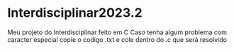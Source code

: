 # Interdisciplinar2023.2
Meu projeto do Interdisciplinar feito em C
Caso tenha algum problema com caracter especial copie o codigo .txt e cole dentro do .c que será resolvido
